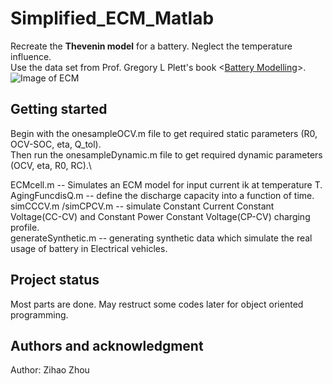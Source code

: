 # Simplified_ECM_Matlab

Recreate the **Thevenin model** for a battery. Neglect the temperature influence. \
Use the data set from Prof. Gregory L Plett's book <[Battery Modelling](http://mocha-java.uccs.edu/BMS1/index.html)>.\
![Image of ECM](https://github.com/Zhouzihao914/Equivalent_Circuit_Model_Battery/edit/main/ECM.PNG)

## Getting started

Begin with the onesampleOCV.m file to get required static parameters (R0, OCV-SOC, eta, Q_tol).\
Then run the onesampleDynamic.m file to get required dynamic parameters (OCV, eta, R0, RC).\

ECMcell.m -- Simulates an ECM model for input current ik at temperature T.\
AgingFuncdisQ.m -- define the discharge capacity into a function of time. \
simCCCV.m /simCPCV.m -- simulate Constant Current Constant Voltage(CC-CV) and Constant Power Constant Voltage(CP-CV) charging profile.\
generateSynthetic.m -- generating synthetic data which simulate the real usage of battery in Electrical vehicles.

## Project status
Most parts are done. May restruct some codes later for object oriented programming.

## Authors and acknowledgment
Author: Zihao Zhou




